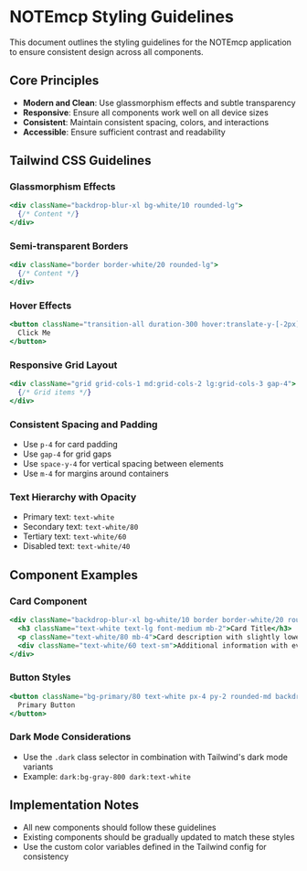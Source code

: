# NOTEmcp Styling Guidelines

This document outlines the styling guidelines for the NOTEmcp application to ensure consistent design across all components.

## Core Principles

- **Modern and Clean**: Use glassmorphism effects and subtle transparency
- **Responsive**: Ensure all components work well on all device sizes
- **Consistent**: Maintain consistent spacing, colors, and interactions
- **Accessible**: Ensure sufficient contrast and readability

## Tailwind CSS Guidelines

### Glassmorphism Effects
```jsx
<div className="backdrop-blur-xl bg-white/10 rounded-lg">
  {/* Content */}
</div>
```

### Semi-transparent Borders
```jsx
<div className="border border-white/20 rounded-lg">
  {/* Content */}
</div>
```

### Hover Effects
```jsx
<button className="transition-all duration-300 hover:translate-y-[-2px] hover:bg-white/20">
  Click Me
</button>
```

### Responsive Grid Layout
```jsx
<div className="grid grid-cols-1 md:grid-cols-2 lg:grid-cols-3 gap-4">
  {/* Grid items */}
</div>
```

### Consistent Spacing and Padding
- Use `p-4` for card padding
- Use `gap-4` for grid gaps
- Use `space-y-4` for vertical spacing between elements
- Use `m-4` for margins around containers

### Text Hierarchy with Opacity
- Primary text: `text-white`
- Secondary text: `text-white/80`
- Tertiary text: `text-white/60`
- Disabled text: `text-white/40`

## Component Examples

### Card Component
```jsx
<div className="backdrop-blur-xl bg-white/10 border border-white/20 rounded-lg p-4 transition-all duration-300 hover:translate-y-[-2px] hover:bg-white/20">
  <h3 className="text-white text-lg font-medium mb-2">Card Title</h3>
  <p className="text-white/80 mb-4">Card description with slightly lower opacity for visual hierarchy.</p>
  <div className="text-white/60 text-sm">Additional information with even lower opacity.</div>
</div>
```

### Button Styles
```jsx
<button className="bg-primary/80 text-white px-4 py-2 rounded-md backdrop-blur-sm border border-white/20 transition-all duration-300 hover:bg-primary hover:translate-y-[-2px]">
  Primary Button
</button>
```

### Dark Mode Considerations
- Use the `.dark` class selector in combination with Tailwind's dark mode variants
- Example: `dark:bg-gray-800 dark:text-white`

## Implementation Notes

- All new components should follow these guidelines
- Existing components should be gradually updated to match these styles
- Use the custom color variables defined in the Tailwind config for consistency

